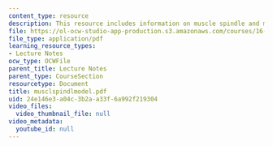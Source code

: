 ```yaml
---
content_type: resource
description: This resource includes information on muscle spindle and model.
file: https://ol-ocw-studio-app-production.s3.amazonaws.com/courses/16-423j-aerospace-biomedical-and-life-support-engineering-spring-2006/24e146e3a04c3b2aa33f6a992f219304_musclspindlmodel.pdf
file_type: application/pdf
learning_resource_types:
- Lecture Notes
ocw_type: OCWFile
parent_title: Lecture Notes
parent_type: CourseSection
resourcetype: Document
title: musclspindlmodel.pdf
uid: 24e146e3-a04c-3b2a-a33f-6a992f219304
video_files:
  video_thumbnail_file: null
video_metadata:
  youtube_id: null
---
```

